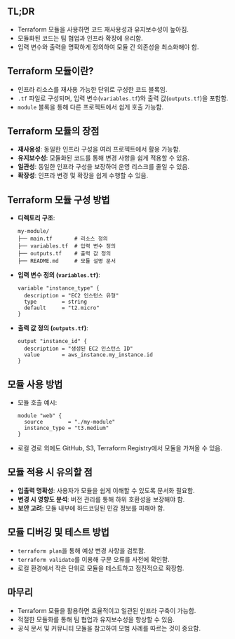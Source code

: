 ## TL;DR

- Terraform 모듈을 사용하면 코드 재사용성과 유지보수성이 높아짐.
- 모듈화된 코드는 팀 협업과 인프라 확장에 유리함.
- 입력 변수와 출력을 명확하게 정의하여 모듈 간 의존성을 최소화해야 함.

## Terraform 모듈이란?

- 인프라 리소스를 재사용 가능한 단위로 구성한 코드 블록임.
- `.tf` 파일로 구성되며, 입력 변수(`variables.tf`)와 출력 값(`outputs.tf`)을 포함함.
- `module` 블록을 통해 다른 프로젝트에서 쉽게 호출 가능함.

## Terraform 모듈의 장점

- **재사용성**: 동일한 인프라 구성을 여러 프로젝트에서 활용 가능함.
- **유지보수성**: 모듈화된 코드를 통해 변경 사항을 쉽게 적용할 수 있음.
- **일관성**: 동일한 인프라 구성을 보장하여 운영 리스크를 줄일 수 있음.
- **확장성**: 인프라 변경 및 확장을 쉽게 수행할 수 있음.

## Terraform 모듈 구성 방법

- **디렉토리 구조**:

  ```shell
  my-module/
  ├── main.tf       # 리소스 정의
  ├── variables.tf  # 입력 변수 정의
  ├── outputs.tf    # 출력 값 정의
  ├── README.md     # 모듈 설명 문서
  ```

- **입력 변수 정의 (`variables.tf`)**:

  ```hcl
  variable "instance_type" {
    description = "EC2 인스턴스 유형"
    type        = string
    default     = "t2.micro"
  }
  ```

- **출력 값 정의 (`outputs.tf`)**:

  ```hcl
  output "instance_id" {
    description = "생성된 EC2 인스턴스 ID"
    value       = aws_instance.my_instance.id
  }
  ```

## 모듈 사용 방법

- 모듈 호출 예시:

  ```hcl
  module "web" {
    source        = "./my-module"
    instance_type = "t3.medium"
  }
  ```

- 로컬 경로 외에도 GitHub, S3, Terraform Registry에서 모듈을 가져올 수 있음.

## 모듈 적용 시 유의할 점

- **입출력 명확성**: 사용자가 모듈을 쉽게 이해할 수 있도록 문서화 필요함.
- **변경 시 영향도 분석**: 버전 관리를 통해 하위 호환성을 보장해야 함.
- **보안 고려**: 모듈 내부에 하드코딩된 민감 정보를 피해야 함.

## 모듈 디버깅 및 테스트 방법

- `terraform plan`을 통해 예상 변경 사항을 검토함.
- `terraform validate`를 이용해 구문 오류를 사전에 확인함.
- 로컬 환경에서 작은 단위로 모듈을 테스트하고 점진적으로 확장함.

## 마무리

- Terraform 모듈을 활용하면 효율적이고 일관된 인프라 구축이 가능함.
- 적절한 모듈화를 통해 팀 협업과 유지보수성을 향상할 수 있음.
- 공식 문서 및 커뮤니티 모듈을 참고하여 모범 사례를 따르는 것이 중요함.
